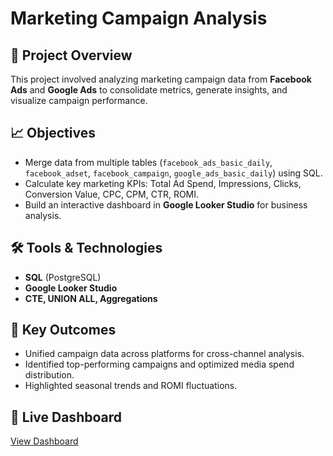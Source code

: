 # Marketing Campaign Analysis

## 📌 Project Overview
This project involved analyzing marketing campaign data from **Facebook Ads** and **Google Ads** to consolidate metrics, generate insights, and visualize campaign performance.

## 📈 Objectives
- Merge data from multiple tables (`facebook_ads_basic_daily`, `facebook_adset`, `facebook_campaign`, `google_ads_basic_daily`) using SQL.
- Calculate key marketing KPIs: Total Ad Spend, Impressions, Clicks, Conversion Value, CPC, CPM, CTR, ROMI.
- Build an interactive dashboard in **Google Looker Studio** for business analysis.

## 🛠️ Tools & Technologies
- **SQL** (PostgreSQL)
- **Google Looker Studio**
- **CTE, UNION ALL, Aggregations**

## 🚀 Key Outcomes
- Unified campaign data across platforms for cross-channel analysis.
- Identified top-performing campaigns and optimized media spend distribution.
- Highlighted seasonal trends and ROMI fluctuations.

## 🔗 Live Dashboard
[View Dashboard](https://lookerstudio.google.com/u/1/reporting/bdafa13d-e647-44d5-9394-ff7d16e3969d/page/inBqE)

